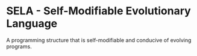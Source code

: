 # SELA - Self-Modifiable Evolutionary Language
A programming structure that is self-modifiable and conducive of evolving programs.

